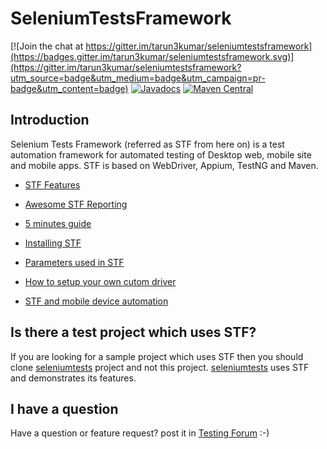 # SeleniumTestsFramework

[![Join the chat at https://gitter.im/tarun3kumar/seleniumtestsframework](https://badges.gitter.im/tarun3kumar/seleniumtestsframework.svg)](https://gitter.im/tarun3kumar/seleniumtestsframework?utm_source=badge&utm_medium=badge&utm_campaign=pr-badge&utm_content=badge)
[![Javadocs](http://www.javadoc.io/badge/com.seleniumtests/seleniumtestsframework.svg)](http://www.javadoc.io/doc/com.seleniumtests/seleniumtestsframework)
[![Maven Central](https://maven-badges.herokuapp.com/maven-central/com.seleniumtests/seleniumtestsframework/badge.svg)](https://maven-badges.herokuapp.com/maven-central/com.seleniumtests/seleniumtestsframework)

## Introduction
Selenium Tests Framework (referred as STF from here on) is a test automation framework for automated testing of Desktop web, mobile site and mobile apps. STF is based on WebDriver, Appium, TestNG and Maven. 

* [STF Features](http://www.seleniumtests.com/2013/10/announcing-selenium-tests-automation.html)  

* [Awesome STF Reporting](http://www.seleniumtests.com/2013/12/stf-test-report-snapshots.html)

* [5 minutes guide](http://www.seleniumtests.com/2013/12/5-minutes-guides-to-using-selenium.html)

* [Installing STF](http://www.seleniumtests.com/2013/10/installing-selenium-tests-framework.html)

* [Parameters used in STF](http://www.seleniumtests.com/2014/04/parameters-used-in-selenium-tests-framework.html)

* [How to setup your own cutom driver](http://www.seleniumtests.com/2013/01/set-up-driver-in-selenium-tests.html)

* [STF and mobile device automation](http://www.seleniumtests.com/2015/07/stf-and-android-test-automation.html)

## Is there a test project which uses STF?
If you are looking for a sample project which uses STF then you should clone [seleniumtests](https://github.com/TestingForum/seleniumtests) project and not this project. [seleniumtests](https://github.com/TestingForum/seleniumtests) uses STF and demonstrates its features.

## I have a question
Have a question or feature request? post it in [Testing Forum](http://www.seleniumtests.com/p/testing-forum.html) :-)

